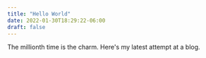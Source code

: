 ```yaml
---
title: "Hello World"
date: 2022-01-30T18:29:22-06:00
draft: false
---
```


The millionth time is the charm. Here's my latest attempt at a blog.
